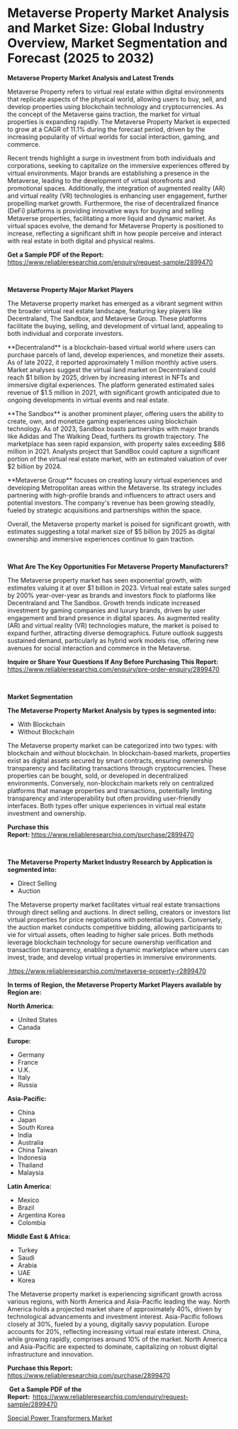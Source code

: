<p><h1>Metaverse Property Market Analysis and Market Size: Global Industry Overview, Market Segmentation and Forecast (2025 to 2032)</h1></p><p><strong>Metaverse Property Market Analysis and Latest Trends</strong></p>
<p><p>Metaverse Property refers to virtual real estate within digital environments that replicate aspects of the physical world, allowing users to buy, sell, and develop properties using blockchain technology and cryptocurrencies. As the concept of the Metaverse gains traction, the market for virtual properties is expanding rapidly. The Metaverse Property Market is expected to grow at a CAGR of 11.1% during the forecast period, driven by the increasing popularity of virtual worlds for social interaction, gaming, and commerce. </p><p>Recent trends highlight a surge in investment from both individuals and corporations, seeking to capitalize on the immersive experiences offered by virtual environments. Major brands are establishing a presence in the Metaverse, leading to the development of virtual storefronts and promotional spaces. Additionally, the integration of augmented reality (AR) and virtual reality (VR) technologies is enhancing user engagement, further propelling market growth. Furthermore, the rise of decentralized finance (DeFi) platforms is providing innovative ways for buying and selling Metaverse properties, facilitating a more liquid and dynamic market. As virtual spaces evolve, the demand for Metaverse Property is positioned to increase, reflecting a significant shift in how people perceive and interact with real estate in both digital and physical realms.</p></p>
<p><strong>Get a Sample PDF of the Report:&nbsp;</strong> <a href="https://www.reliableresearchiq.com/enquiry/request-sample/2899470?utm_campaign=2276&utm_medium=2&utm_source=Github&utm_content=ia&utm_term=16032025&utm_id=metaverse-property">https://www.reliableresearchiq.com/enquiry/request-sample/2899470</a></p>
<p>&nbsp;</p>
<p><strong>Metaverse Property Major Market Players</strong></p>
<p><p>The Metaverse property market has emerged as a vibrant segment within the broader virtual real estate landscape, featuring key players like Decentraland, The Sandbox, and Metaverse Group. These platforms facilitate the buying, selling, and development of virtual land, appealing to both individual and corporate investors.</p><p>**Decentraland** is a blockchain-based virtual world where users can purchase parcels of land, develop experiences, and monetize their assets. As of late 2022, it reported approximately 1 million monthly active users. Market analyses suggest the virtual land market on Decentraland could reach $1 billion by 2025, driven by increasing interest in NFTs and immersive digital experiences. The platform generated estimated sales revenue of $1.5 million in 2021, with significant growth anticipated due to ongoing developments in virtual events and real estate.</p><p>**The Sandbox** is another prominent player, offering users the ability to create, own, and monetize gaming experiences using blockchain technology. As of 2023, Sandbox boasts partnerships with major brands like Adidas and The Walking Dead, furthers its growth trajectory. The marketplace has seen rapid expansion, with property sales exceeding $86 million in 2021. Analysts project that SandBox could capture a significant portion of the virtual real estate market, with an estimated valuation of over $2 billion by 2024.</p><p>**Metaverse Group** focuses on creating luxury virtual experiences and developing Metropolitan areas within the Metaverse. Its strategy includes partnering with high-profile brands and influencers to attract users and potential investors. The company's revenue has been growing steadily, fueled by strategic acquisitions and partnerships within the space.</p><p>Overall, the Metaverse property market is poised for significant growth, with estimates suggesting a total market size of $5 billion by 2025 as digital ownership and immersive experiences continue to gain traction.</p></p>
<p>&nbsp;</p>
<p><strong>What Are The Key Opportunities For Metaverse Property Manufacturers?</strong></p>
<p><p>The Metaverse property market has seen exponential growth, with estimates valuing it at over $1 billion in 2023. Virtual real estate sales surged by 200% year-over-year as brands and investors flock to platforms like Decentraland and The Sandbox. Growth trends indicate increased investment by gaming companies and luxury brands, driven by user engagement and brand presence in digital spaces. As augmented reality (AR) and virtual reality (VR) technologies mature, the market is poised to expand further, attracting diverse demographics. Future outlook suggests sustained demand, particularly as hybrid work models rise, offering new avenues for social interaction and commerce in the Metaverse.</p></p>
<p><strong>Inquire or Share Your Questions If Any Before Purchasing This Report:</strong> <a href="https://www.reliableresearchiq.com/enquiry/pre-order-enquiry/2899470?utm_campaign=2276&utm_medium=2&utm_source=Github&utm_content=ia&utm_term=16032025&utm_id=metaverse-property">https://www.reliableresearchiq.com/enquiry/pre-order-enquiry/2899470</a></p>
<p>&nbsp;</p>
<p><strong>Market Segmentation</strong></p>
<p><strong>The Metaverse Property Market Analysis by types is segmented into:</strong></p>
<p><ul><li>With Blockchain</li><li>Without Blockchain</li></ul></p>
<p><p>The Metaverse property market can be categorized into two types: with blockchain and without blockchain. In blockchain-based markets, properties exist as digital assets secured by smart contracts, ensuring ownership transparency and facilitating transactions through cryptocurrencies. These properties can be bought, sold, or developed in decentralized environments. Conversely, non-blockchain markets rely on centralized platforms that manage properties and transactions, potentially limiting transparency and interoperability but often providing user-friendly interfaces. Both types offer unique experiences in virtual real estate investment and ownership.</p></p>
<p><strong>Purchase this Report:&nbsp;</strong><a href="https://www.reliableresearchiq.com/purchase/2899470?utm_campaign=2276&utm_medium=2&utm_source=Github&utm_content=ia&utm_term=16032025&utm_id=metaverse-property">https://www.reliableresearchiq.com/purchase/2899470</a></p>
<p>&nbsp;</p>
<p><strong>The Metaverse Property Market Industry Research by Application is segmented into:</strong></p>
<p><ul><li>Direct Selling</li><li>Auction</li></ul></p>
<p><p>The Metaverse property market facilitates virtual real estate transactions through direct selling and auctions. In direct selling, creators or investors list virtual properties for price negotiations with potential buyers. Conversely, the auction market conducts competitive bidding, allowing participants to vie for virtual assets, often leading to higher sale prices. Both methods leverage blockchain technology for secure ownership verification and transaction transparency, enabling a dynamic marketplace where users can invest, trade, and develop virtual properties in immersive environments.</p></p>
<p><a href="https://www.reliableresearchiq.com/metaverse-property-r2899470?utm_campaign=2276&utm_medium=2&utm_source=Github&utm_content=ia&utm_term=16032025&utm_id=metaverse-property">&nbsp;https://www.reliableresearchiq.com/metaverse-property-r2899470</a></p>
<p><strong>In terms of Region, the Metaverse Property Market Players available by Region are:</strong></p>
<p>
    <p> <strong> North America: </strong>
        <ul>
            <li>United States</li>
            <li>Canada</li>
        </ul>
        </p> 
    <p> <strong> Europe: </strong>
        <ul>
            <li>Germany</li>
            <li>France</li>
            <li>U.K.</li>
            <li>Italy</li>
            <li>Russia</li>
        </ul>
        </p> 
    <p> <strong> Asia-Pacific: </strong>
        <ul>
            <li>China</li>
            <li>Japan</li>
            <li>South Korea</li>
            <li>India</li>
            <li>Australia</li>
            <li>China Taiwan</li>
            <li>Indonesia</li>
            <li>Thailand</li>
            <li>Malaysia</li>
        </ul>
        </p> 
    <p> <strong> Latin America: </strong>
        <ul>
            <li>Mexico</li>
            <li>Brazil</li>
            <li>Argentina Korea</li>
            <li>Colombia</li>
        </ul>
        </p> 
    <p> <strong> Middle East & Africa: </strong>
        <ul>
            <li>Turkey</li>
            <li>Saudi</li>
            <li>Arabia</li>
            <li>UAE</li>
            <li>Korea</li>
        </ul>
    </p>
    </p>
<p><p>The Metaverse property market is experiencing significant growth across various regions, with North America and Asia-Pacific leading the way. North America holds a projected market share of approximately 40%, driven by technological advancements and investment interest. Asia-Pacific follows closely at 30%, fueled by a young, digitally savvy population. Europe accounts for 20%, reflecting increasing virtual real estate interest. China, while growing rapidly, comprises around 10% of the market. North America and Asia-Pacific are expected to dominate, capitalizing on robust digital infrastructure and innovation.</p></p>
<p><strong>Purchase this Report: </strong><a href="https://www.reliableresearchiq.com/purchase/2899470?utm_campaign=2276&utm_medium=2&utm_source=Github&utm_content=ia&utm_term=16032025&utm_id=metaverse-property">https://www.reliableresearchiq.com/purchase/2899470</a></p>
<p>&nbsp;<strong>Get a Sample PDF of the Report:&nbsp;&nbsp;</strong><a href="https://www.reliableresearchiq.com/enquiry/request-sample/2899470?utm_campaign=2276&utm_medium=2&utm_source=Github&utm_content=ia&utm_term=16032025&utm_id=metaverse-property">https://www.reliableresearchiq.com/enquiry/request-sample/2899470</a></p>
<p><strong></strong></p>
<p><p><a href="https://github.com/petbigbeepjn/Market-Research-Report-List-1/blob/main/special-power-transformers-market.md?utm_campaign=2276&utm_medium=2&utm_source=Github&utm_content=ia&utm_term=16032025&utm_id=metaverse-property">Special Power Transformers Market</a></p></p>